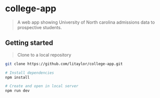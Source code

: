 # college-app

> A web app showing University of North carolina admissions data to prospective students.

## Getting started

> Clone to a local repository

``` bash
git clone https://github.com/litaylor/college-app.git
```

``` bash
# Install dependencies
npm install

# Create and open in local server
npm run dev
